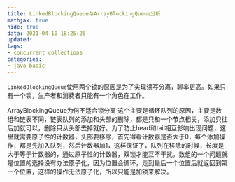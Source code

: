 ```yaml
---
title: LinkedBlockingQueue与ArrayBlockingQueue分析
mathjax: true
hide: true
data: 2021-04-10 18:25:26
updated:
tags:
- concurrent collections
categories:
- java basic
---
```


`LinkedBlockingQueue`使用两个锁的原因是为了实现读写分离，聊率更高。如果只有一个锁，生产者和消费者只能有一个角色在工作。

ArrayBlockingQueue为何不适合锁分离
这个主要是循环队列的原因，主要是数组和链表不同，链表队列的添加和头部的删除，都是只和一个节点相关，添加只往后加就可以，删除只从头部去掉就好。为了防止head和tail相互影响出现问题，这里就需要原子性的计数器，头部要移除，首先得看计数器是否大于0，每个添加操作，都是先加入队列，然后计数器加1，这样保证了，队列在移除的时候，长度是大于等于计数器的，通过原子性的计数器，双锁才能互不干扰。数组的一个问题就是位置的选择没有办法原子化，因为位置会循环，走到最后一个位置后就返回到第一个位置，这样的操作无法原子化，所以只能是加锁来解决。